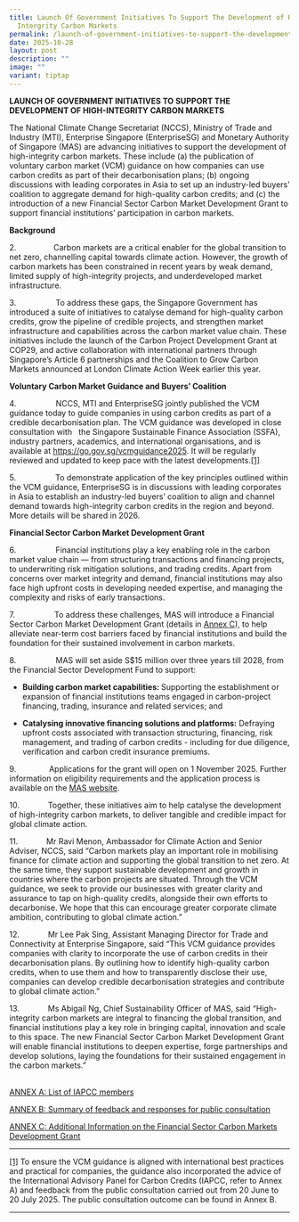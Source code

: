 ```yaml
---
title: Launch Of Government Initiatives To Support The Development of High
  Intergrity Carbon Markets
permalink: /launch-of-government-initiatives-to-support-the-development-of-high-intergrity-carbon-markets/
date: 2025-10-28
layout: post
description: ""
image: ""
variant: tiptap
---
```

<p><strong>LAUNCH OF GOVERNMENT INITIATIVES TO SUPPORT THE DEVELOPMENT OF HIGH-INTEGRITY CARBON MARKETS</strong>
</p>
<p>The National Climate Change Secretariat (NCCS), Ministry of Trade and
Industry (MTI), Enterprise Singapore (EnterpriseSG) and Monetary Authority
of Singapore (MAS) are advancing initiatives to support the development
of high-integrity carbon markets. These include (a) the publication of
voluntary carbon market (VCM) guidance on how companies can use carbon
credits as part of their decarbonisation plans; (b) ongoing discussions
with leading corporates in Asia to set up an industry-led buyers’ coalition
to aggregate demand for high-quality carbon credits; and (c) the introduction
of a new Financial Sector Carbon Market Development Grant to support financial
institutions’ participation in carbon markets.</p>
<p><strong>Background</strong>
</p>
<p>2.&nbsp;&nbsp;&nbsp;&nbsp;&nbsp;&nbsp;&nbsp;&nbsp;&nbsp;&nbsp;&nbsp;&nbsp;&nbsp;&nbsp;&nbsp;&nbsp;
Carbon markets are a critical enabler for the global transition to net
zero, channelling capital towards climate action. However, the growth of
carbon markets has been constrained in recent years by weak demand, limited
supply of high-integrity projects, and underdeveloped market infrastructure.</p>
<p>3.&nbsp;&nbsp;&nbsp;&nbsp;&nbsp;&nbsp;&nbsp;&nbsp;&nbsp;&nbsp;&nbsp;&nbsp;&nbsp;&nbsp;&nbsp;&nbsp;&nbsp;
To address these gaps, the Singapore Government has introduced a suite
of initiatives to catalyse demand for high-quality carbon credits, grow
the pipeline of credible projects, and strengthen market infrastructure
and capabilities across the carbon market value chain. These initiatives
include the launch of the Carbon Project Development Grant at COP29, and
active collaboration with international partners through Singapore’s Article
6 partnerships and the Coalition to Grow Carbon Markets announced at London
Climate Action Week earlier this year.</p>
<p><strong>Voluntary Carbon Market Guidance and Buyers’ Coalition</strong>
</p>
<p>4.&nbsp;&nbsp;&nbsp;&nbsp;&nbsp;&nbsp;&nbsp;&nbsp;&nbsp;&nbsp;&nbsp;&nbsp;&nbsp;&nbsp;&nbsp;&nbsp;&nbsp;
NCCS, MTI and EnterpriseSG jointly published the VCM guidance today to
guide companies in using carbon credits as part of a credible decarbonisation
plan. The VCM guidance was developed in close consultation with &nbsp;&nbsp;the
Singapore Sustainable Finance Association (SSFA), industry partners, academics,
and international organisations, and is available at <a href="https://go.gov.sg/vcmguidance2025" rel="noopener noreferrer nofollow" target="_blank">https://go.gov.sg/vcmguidance2025</a>.
It will be regularly reviewed and updated to keep pace with the latest
developments.<a href="#_ftn1" rel="noopener noreferrer nofollow" target="_blank">[1]</a>
</p>
<p>5.&nbsp;&nbsp;&nbsp;&nbsp;&nbsp;&nbsp;&nbsp;&nbsp;&nbsp;&nbsp;&nbsp;&nbsp;&nbsp;&nbsp;&nbsp;&nbsp;&nbsp;
To demonstrate application of the key principles outlined within the VCM
guidance, EnterpriseSG is in discussions with leading corporates in Asia
to establish an industry-led buyers’ coalition to align and channel demand
towards high-integrity carbon credits in the region and beyond. More details
will be shared in 2026.</p>
<p><strong>Financial Sector Carbon Market Development Grant</strong>
</p>
<p>6.&nbsp;&nbsp;&nbsp;&nbsp;&nbsp;&nbsp;&nbsp;&nbsp;&nbsp;&nbsp;&nbsp;&nbsp;&nbsp;&nbsp;&nbsp;&nbsp;&nbsp;
Financial institutions play a key enabling role in the carbon market value
chain — from structuring transactions and financing projects, to underwriting
risk mitigation solutions, and trading credits. Apart from concerns over
market integrity and demand, financial institutions may also face high
upfront costs in developing needed expertise, and managing the complexity
and risks of early transactions.</p>
<p>7.&nbsp;&nbsp;&nbsp;&nbsp;&nbsp;&nbsp;&nbsp;&nbsp;&nbsp;&nbsp;&nbsp;&nbsp;&nbsp;&nbsp;&nbsp;&nbsp;&nbsp;
To address these challenges, MAS will introduce a Financial Sector Carbon
Market Development Grant (details in <u>Annex C</u>), to help alleviate
near-term cost barriers faced by financial institutions and build the foundation
for their sustained involvement in carbon markets.</p>
<p>8.&nbsp;&nbsp;&nbsp;&nbsp;&nbsp;&nbsp;&nbsp;&nbsp;&nbsp;&nbsp;&nbsp;&nbsp;&nbsp;&nbsp;&nbsp;&nbsp;&nbsp;
MAS will set aside S$15 million over three years till 2028, from the Financial
Sector Development Fund to support:</p>
<ul data-tight="true" class="tight">
<li>
<p><strong>Building carbon market capabilities: </strong>Supporting the establishment
or expansion of financial institutions teams engaged in carbon-project
financing, trading, insurance and related services; and</p>
</li>
<li>
<p><strong>Catalysing innovative financing solutions and platforms:</strong> Defraying
upfront costs associated with transaction structuring, financing, risk
management, and trading of carbon credits - including for due diligence,
verification and carbon credit insurance premiums.</p>
</li>
</ul>
<p>9.&nbsp;&nbsp;&nbsp;&nbsp;&nbsp;&nbsp;&nbsp;&nbsp;&nbsp;&nbsp;&nbsp;&nbsp;&nbsp;&nbsp;&nbsp;Applications
for the grant will open on 1 November 2025. Further information on eligibility
requirements and the application process is available on the <a href="https://go.gov.sg/financial-sector-carbon-market" rel="noopener noreferrer nofollow" target="_blank">MAS website</a>.
&nbsp;</p>
<p>10.&nbsp;&nbsp;&nbsp;&nbsp;&nbsp;&nbsp;&nbsp;&nbsp;&nbsp;&nbsp;&nbsp;&nbsp;
Together, these initiatives aim to help catalyse the development of high-integrity
carbon markets, to deliver tangible and credible impact for global climate
action.</p>
<p>11.&nbsp;&nbsp;&nbsp;&nbsp;&nbsp;&nbsp;&nbsp;&nbsp;&nbsp;&nbsp;&nbsp;&nbsp;
Mr Ravi Menon, Ambassador for Climate Action and Senior Adviser, NCCS,
said “Carbon markets play an important role in mobilising finance for climate
action and supporting the global transition to net zero. At the same time,
they support sustainable development and growth in countries where the
carbon projects are situated. Through the VCM guidance, we seek to provide
our businesses with greater clarity and assurance to tap on high-quality
credits, alongside their own efforts to decarbonise. We hope that this
can encourage greater corporate climate ambition, contributing to global
climate action.”</p>
<p>12.&nbsp;&nbsp;&nbsp;&nbsp;&nbsp;&nbsp;&nbsp;&nbsp;&nbsp;&nbsp;&nbsp;&nbsp;
Mr Lee Pak Sing, Assistant Managing Director for Trade and Connectivity
at Enterprise Singapore, said “This VCM guidance provides companies with
clarity to incorporate the use of carbon credits in their decarbonisation
plans. By outlining how to identify high-quality carbon credits, when to
use them and how to transparently disclose their use, companies can develop
credible decarbonisation strategies and contribute to global climate action.”</p>
<p>13.&nbsp;&nbsp;&nbsp;&nbsp;&nbsp;&nbsp;&nbsp;&nbsp;&nbsp;&nbsp;&nbsp;&nbsp;
Ms Abigail Ng, Chief Sustainability Officer of MAS, said “High-integrity
carbon markets are integral to financing the global transition, and financial
institutions play a key role in bringing capital, innovation and scale
to this space. The new Financial Sector Carbon Market Development Grant
will enable financial institutions to deepen expertise, forge partnerships
and develop solutions, laying the foundations for their sustained engagement
in the carbon markets.”</p>
<p>
<br><a href="/files/docs/default-source/default-document-library/Annex_A_List_of_IAPCC_members.pdf" rel="noopener noreferrer nofollow" target="_blank">ANNEX A: List of IAPCC members</a>
</p>
<p><a href="/files/docs/default-source/default-document-library/Annex_B_Summary_of_feedback_and_responses_for_public_consultation.pdf" rel="noopener noreferrer nofollow" target="_blank">ANNEX B: Summary of feedback and responses for public consultation</a>
</p>
<p><a href="/files/docs/default-source/default-document-library/Annex_C_Additional_Information_on_the_Financial_Sector_Carbon_Markets_Development_Grant.pdf" rel="noopener noreferrer nofollow" target="_blank">ANNEX C: Additional Information on the Financial Sector Carbon Markets Development Grant</a>
</p>
<hr>
<p><a href="#_ftnref1" rel="noopener noreferrer nofollow" target="_blank">[1]</a> To
ensure the VCM guidance is aligned with international best practices and
practical for companies, the guidance also incorporated the advice of the
International Advisory Panel for Carbon Credits (IAPCC, refer to Annex
A) and feedback from the public consultation carried out from 20 June to
20 July 2025. The public consultation outcome can be found in Annex B.</p>
<hr>
<p></p>